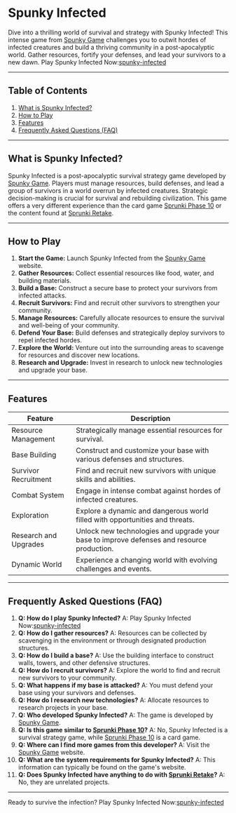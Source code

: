 # Spunky Infected

Dive into a thrilling world of survival and strategy with Spunky Infected! This intense game from [Spunky Game](https://spunky.games) challenges you to outwit hordes of infected creatures and build a thriving community in a post-apocalyptic world.  Gather resources, fortify your defenses, and lead your survivors to a new dawn. Play Spunky Infected Now:[spunky-infected](https://spunky.games/spunky-infected)

---

## Table of Contents

1. [What is Spunky Infected?](#what-is-spunky-infected)
2. [How to Play](#how-to-play)
3. [Features](#features)
4. [Frequently Asked Questions (FAQ)](#faq)

---

## What is Spunky Infected? <a name="what-is-spunky-infected"></a>

Spunky Infected is a post-apocalyptic survival strategy game developed by [Spunky Game](https://spunky.games).  Players must manage resources, build defenses, and lead a group of survivors in a world overrun by infected creatures.  Strategic decision-making is crucial for survival and rebuilding civilization. This game offers a very different experience than the card game [Sprunki Phase 10](https://spunky.games/sprunki-phase-10) or the content found at [Sprunki Retake](https://sprunkiretake.org/).

---

## How to Play <a name="how-to-play"></a>

1. **Start the Game:** Launch Spunky Infected from the [Spunky Game](https://spunky.games) website.
2. **Gather Resources:** Collect essential resources like food, water, and building materials.
3. **Build a Base:** Construct a secure base to protect your survivors from infected attacks.
4. **Recruit Survivors:** Find and recruit other survivors to strengthen your community.
5. **Manage Resources:** Carefully allocate resources to ensure the survival and well-being of your community.
6. **Defend Your Base:** Build defenses and strategically deploy survivors to repel infected hordes.
7. **Explore the World:** Venture out into the surrounding areas to scavenge for resources and discover new locations.
8. **Research and Upgrade:** Invest in research to unlock new technologies and upgrade your base.


---

## Features <a name="features"></a>

| Feature | Description |
|---|---|
| Resource Management |  Strategically manage essential resources for survival. |
| Base Building | Construct and customize your base with various defenses and structures. |
| Survivor Recruitment |  Find and recruit new survivors with unique skills and abilities. |
| Combat System |  Engage in intense combat against hordes of infected creatures. |
| Exploration |  Explore a dynamic and dangerous world filled with opportunities and threats. |
| Research and Upgrades |  Unlock new technologies and upgrade your base to improve defenses and resource production. |
| Dynamic World | Experience a changing world with evolving challenges and events. |


---

## Frequently Asked Questions (FAQ) <a name="faq"></a>

1. **Q: How do I play Spunky Infected?** A: Play Spunky Infected Now:[spunky-infected](https://spunky.games/spunky-infected)
2. **Q: How do I gather resources?** A: Resources can be collected by scavenging in the environment or through designated production structures.
3. **Q: How do I build a base?** A: Use the building interface to construct walls, towers, and other defensive structures.
4. **Q: How do I recruit survivors?** A: Explore the world to find and recruit new survivors to your community.
5. **Q: What happens if my base is attacked?** A: You must defend your base using your survivors and defenses.
6. **Q: How do I research new technologies?** A: Allocate resources to research projects in your base.
7. **Q: Who developed Spunky Infected?** A: The game is developed by [Spunky Game](https://spunky.games).
8. **Q: Is this game similar to [Sprunki Phase 10](https://spunky.games/sprunki-phase-10)?**  A: No, Spunky Infected is a survival strategy game, while [Sprunki Phase 10](https://spunky.games/sprunki-phase-10) is a card game.
9. **Q: Where can I find more games from this developer?** A: Visit the [Spunky Game](https://spunky.games) website.
10. **Q:  What are the system requirements for Spunky Infected?** A:  This information can typically be found on the game's website.
11. **Q:  Does Spunky Infected have anything to do with [Sprunki Retake](https://sprunkiretake.org/)?**  A: No, they are unrelated projects.

---


Ready to survive the infection? Play Spunky Infected Now:[spunky-infected](https://spunky.games/spunky-infected)
